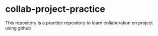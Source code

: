 # collab-project-practice
This repository is a practice repository to learn collaboration on project using github
